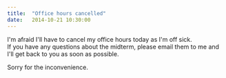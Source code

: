 ```yaml
---
title:  "Office hours cancelled"
date:   2014-10-21 10:30:00
---
```


I'm afraid I'll have to cancel my office hours today as I'm off sick.  
If you have any questions about the midterm, please email them to me and
I'll get back to you as soon as possible.  

Sorry for the inconvenience.

